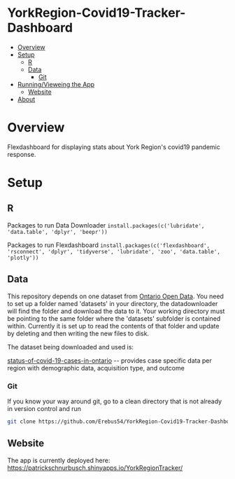 YorkRegion-Covid19-Tracker-Dashboard
================

-   [Overview](#overview)
-   [Setup](#setup)
    -   [R](#r)
    -   [Data](#data)
        -   [Git](#git)
-   [Running/Vieweing the App](#runningvieweing-the-app)
    -   [Website](#website)
-   [About](#about)


Overview
========
Flexdashboard for displaying stats about York Region's covid19 pandemic response.

Setup
=====

R
-
Packages to run Data Downloader 
`install.packages(c('lubridate', 'data.table', 'dplyr', 'beepr'))`

Packages to run Flexdashboard
`install.packages(c('flexdashboard', 'rsconnect', 'dplyr', 'tidyverse', 'lubridate', 'zoo', 'data.table', 'plotly'))`

Data
----
This repository depends on one dataset from [Ontario Open Data](https://data.ontario.ca/). You need to set up a folder named 'datasets' in your directory, the datadownloader will find the folder and download the data to it. Your working directory must be pointing to the same folder where the 'datasets' subfolder is contained within. 
Currently it is set up to read the contents of that folder and update by deleting and then writing the new files to disk. 

The dataset being downloaded and used is: 

[status-of-covid-19-cases-in-ontario](https://data.ontario.ca/dataset/status-of-covid-19-cases-in-ontario) -- provides case specific data per region with demographic data, acquisition type, and outcome 
 
### Git

If you know your way around git, go to a clean directory that is not already in version control and run

``` bash
git clone https://github.com/Erebus54/YorkRegion-Covid19-Tracker-Dashboard.git
```

Website
-------

The app is currently deployed here: <https://patrickschnurbusch.shinyapps.io/YorkRegionTracker/>
